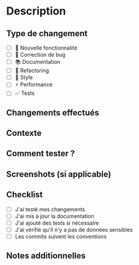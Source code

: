 # Description

## Type de changement
- [ ] 🌟 Nouvelle fonctionnalité
- [ ] 🐛 Correction de bug
- [ ] 📚 Documentation
- [ ] 🔧 Refactoring
- [ ] 🎨 Style
- [ ] ⚡ Performance
- [ ] ✅ Tests

## Changements effectués
<!-- Décrivez vos changements en détail -->

## Contexte
<!-- Pourquoi ces changements sont-ils nécessaires ? -->

## Comment tester ?
<!-- Instructions pour tester vos changements -->

## Screenshots (si applicable)
<!-- Ajoutez des captures d'écran -->

## Checklist
- [ ] J'ai testé mes changements
- [ ] J'ai mis à jour la documentation
- [ ] J'ai ajouté des tests si nécessaire
- [ ] J'ai vérifié qu'il n'y a pas de données sensibles
- [ ] Les commits suivent les conventions

## Notes additionnelles
<!-- Autres informations importantes -->
